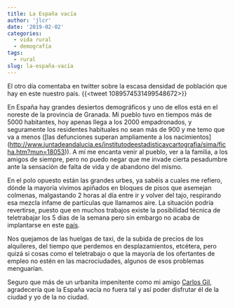 ```yaml
---
title: La España vacía
author: 'jlcr'
date: '2019-02-02'
categories:
  - vida rural
  - demografía
tags:
  - rural
slug: la-españa-vacía
---
```



El otro día comentaba en twitter sobre la escasa densidad de población que hay en este nuestro país.
{{<tweet 1089574531499548672>}}

En España hay grandes desiertos demográficos y uno de ellos está en el noreste de la provincia de Granada. Mi pueblo tuvo en tiempos más de 5000 habitantes, hoy apenas llega a los 2000 empadronados, y seguramente los residentes habituales no sean más de 900 y me temo que va a menos ([las defunciones superan ampliamente a los nacimientos] (http://www.juntadeandalucia.es/institutodeestadisticaycartografia/sima/ficha.htm?mun=18053)). A mí me encanta venir al pueblo, ver a la familia, a los amigos de siempre, pero no puedo negar que me invade cierta pesadumbre ante la sensación de falta de vida y de abandono del mismo.

En el polo opuesto están las grandes urbes, ya sabéis a cuales me refiero, dónde la mayoría vivimos apiñados en bloques de pisos que asemejan colmenas, malgastando 2 horas al día entre ir y volver del tajo, respirando esa mezcla infame de partículas que llamamos aire. La situación podría revertirse, puesto que en muchos trabajos existe la posibilidad técnica de teletrabajar los 5 dias de la semana pero sin embargo no acaba de implantarse en este [país](https://www.eldiario.es/economia/teletrabajo-opcion-despegar-empresas-espanolas_0_811919417.html). 

Nos quejamos de las huelgas de taxi, de la subida de precios de los alquileres, del tiempo que perdemos en desplazamientos, etcétera, pero quizá si cosas como el teletrabajo o que la mayoría de los ofertantes de empleo no estén en las macrociudades, algunos de esos problemas menguarían.

Seguro que más de un urbanita impenitente como mi amigo [Carlos Gil](https://www.datanalytics.com/), agradecería que la España vacía no fuera tal y así poder disfrutar él de la ciudad y yo de la no ciudad. 

